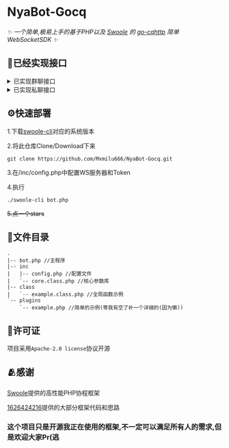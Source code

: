 # NyaBot-Gocq

_✨ 一个简单,极易上手的基于PHP以及 [Swoole](https://www.swoole.com/) 的 [go-cqhttp](https://github.com/Mrs4s/go-cqhttp/) 简单WebSocketSDK ✨_  

## 🎈已经实现接口

<details>
<summary>已实现群聊接口</summary>

- [x] 发送群聊消息

- [x] 发送群聊回复消息

- More TODO...(咕咕咕)

</details>

<details>
<summary>已实现私聊接口</summary>

- [x] 发送私聊消息

- [x] 发送私聊回复消息

- More TODO...(咕咕咕)

</details>

## ⚙️快速部署
1.下载[swoole-cli](https://www.swoole.com/download)对应的系统版本

2.将此仓库Clone/Download下来
``` code
git clone https://github.com/Mxmilu666/NyaBot-Gocq.git
```
3.在/inc/config.php中配置WS服务器和Token

4.执行
``` code
./swoole-cli bot.php
```
~~5.点一个stars~~

## 📁文件目录
``` code
.
|-- bot.php //主程序
|-- inc
|   |-- config.php //配置文件
|   `-- core.class.php //核心参数库
|-- class
|   `-- example.class.php //全局函数示例
`-- plugins
    `-- example.php //简单的示例(等我有空了补一个详细的(因为懒))

```

## 📖许可证
项目采用`Apache-2.0 license`协议开源

## 🫂感谢
[Swoole](https://www.swoole.com/)提供的高性能PHP协程框架

[1626424216](https://github.com/1626424216)提供的大部分框架代码和思路

### 这个项目只是开源我正在使用的框架,不一定可以满足所有人的需求,但是欢迎大家Pr(逃
